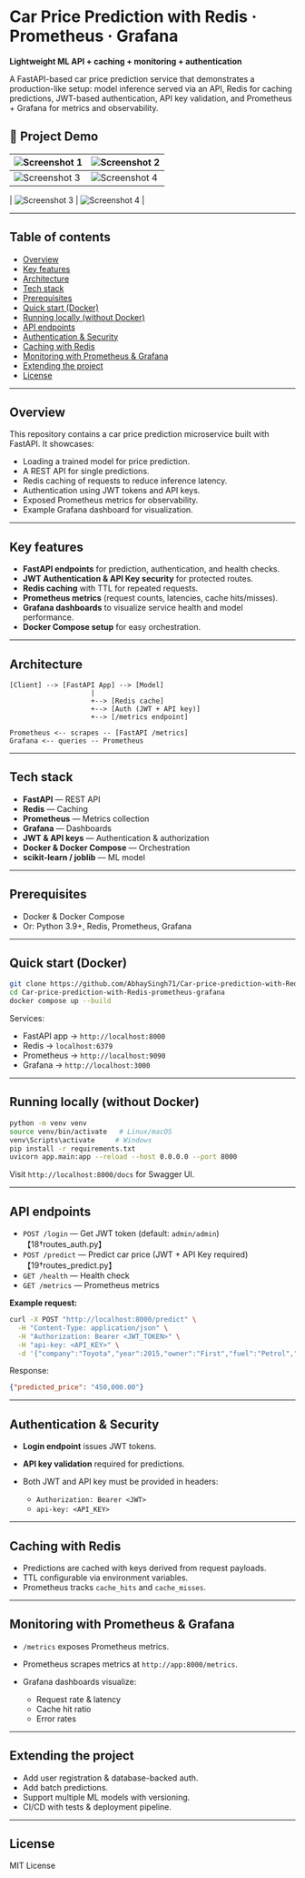 # Car Price Prediction with Redis · Prometheus · Grafana

**Lightweight ML API + caching + monitoring + authentication**

A FastAPI-based car price prediction service that demonstrates a production-like setup: model inference served via an API, Redis for caching predictions, JWT-based authentication, API key validation, and Prometheus + Grafana for metrics and observability.

## 📸 Project Demo  

| ![Screenshot 1](utils/demo1.png) | ![Screenshot 2](utils/demo2.png) |  
|---------------------------------|---------------------------------|  
| ![Screenshot 3](utils/demo5.png) | ![Screenshot 4](utils/demo6.png) |  

| ![Screenshot 3](utils/demo3.png) | ![Screenshot 4](utils/demo4.png) | 

---

## Table of contents

* [Overview](#overview)
* [Key features](#key-features)
* [Architecture](#architecture)
* [Tech stack](#tech-stack)
* [Prerequisites](#prerequisites)
* [Quick start (Docker)](#quick-start-docker)
* [Running locally (without Docker)](#running-locally-without-docker)
* [API endpoints](#api-endpoints)
* [Authentication & Security](#authentication--security)
* [Caching with Redis](#caching-with-redis)
* [Monitoring with Prometheus & Grafana](#monitoring-with-prometheus--grafana)
* [Extending the project](#extending-the-project)
* [License](#license)

---

## Overview

This repository contains a car price prediction microservice built with FastAPI. It showcases:

* Loading a trained model for price prediction.
* A REST API for single predictions.
* Redis caching of requests to reduce inference latency.
* Authentication using JWT tokens and API keys.
* Exposed Prometheus metrics for observability.
* Example Grafana dashboard for visualization.

---

## Key features

* **FastAPI endpoints** for prediction, authentication, and health checks.
* **JWT Authentication & API Key security** for protected routes.
* **Redis caching** with TTL for repeated requests.
* **Prometheus metrics** (request counts, latencies, cache hits/misses).
* **Grafana dashboards** to visualize service health and model performance.
* **Docker Compose setup** for easy orchestration.

---

## Architecture

```
[Client] --> [FastAPI App] --> [Model]
                    |
                    +--> [Redis cache]
                    +--> [Auth (JWT + API key)]
                    +--> [/metrics endpoint]

Prometheus <-- scrapes -- [FastAPI /metrics]
Grafana <-- queries -- Prometheus
```

---

## Tech stack

* **FastAPI** — REST API
* **Redis** — Caching
* **Prometheus** — Metrics collection
* **Grafana** — Dashboards
* **JWT & API keys** — Authentication & authorization
* **Docker & Docker Compose** — Orchestration
* **scikit-learn / joblib** — ML model

---

## Prerequisites

* Docker & Docker Compose
* Or: Python 3.9+, Redis, Prometheus, Grafana

---

## Quick start (Docker)

```bash
git clone https://github.com/AbhaySingh71/Car-price-prediction-with-Redis-prometheus-grafana.git
cd Car-price-prediction-with-Redis-prometheus-grafana
docker compose up --build
```

Services:

* FastAPI app → `http://localhost:8000`
* Redis → `localhost:6379`
* Prometheus → `http://localhost:9090`
* Grafana → `http://localhost:3000`

---

## Running locally (without Docker)

```bash
python -m venv venv
source venv/bin/activate   # Linux/macOS
venv\Scripts\activate     # Windows
pip install -r requirements.txt
uvicorn app.main:app --reload --host 0.0.0.0 --port 8000
```

Visit `http://localhost:8000/docs` for Swagger UI.

---

## API endpoints

* `POST /login` — Get JWT token (default: `admin/admin`)【18†routes\_auth.py】
* `POST /predict` — Predict car price (JWT + API Key required)【19†routes\_predict.py】
* `GET /health` — Health check
* `GET /metrics` — Prometheus metrics

**Example request:**

```bash
curl -X POST "http://localhost:8000/predict" \
  -H "Content-Type: application/json" \
  -H "Authorization: Bearer <JWT_TOKEN>" \
  -H "api-key: <API_KEY>" \
  -d '{"company":"Toyota","year":2015,"owner":"First","fuel":"Petrol","seller_type":"Dealer","transmission":"Manual","km_driven":45000,"mileage_mpg":18,"engine_cc":1800,"max_power_bhp":138,"torque_nm":173,"seats":5}'
```

Response:

```json
{"predicted_price": "450,000.00"}
```

---

## Authentication & Security

* **Login endpoint** issues JWT tokens.
* **API key validation** required for predictions.
* Both JWT and API key must be provided in headers:

  * `Authorization: Bearer <JWT>`
  * `api-key: <API_KEY>`

---

## Caching with Redis

* Predictions are cached with keys derived from request payloads.
* TTL configurable via environment variables.
* Prometheus tracks `cache_hits` and `cache_misses`.

---

## Monitoring with Prometheus & Grafana

* `/metrics` exposes Prometheus metrics.
* Prometheus scrapes metrics at `http://app:8000/metrics`.
* Grafana dashboards visualize:

  * Request rate & latency
  * Cache hit ratio
  * Error rates

---

## Extending the project

* Add user registration & database-backed auth.
* Add batch predictions.
* Support multiple ML models with versioning.
* CI/CD with tests & deployment pipeline.



---

## License

MIT License
